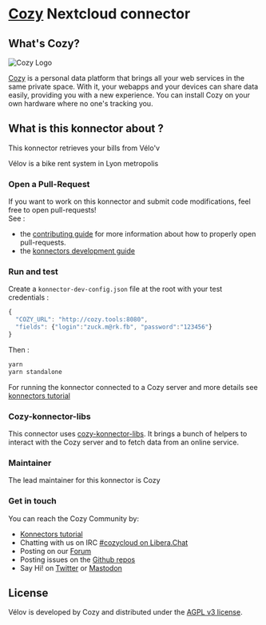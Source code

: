 [Cozy][cozy] Nextcloud connector
=======================================

What's Cozy?
------------

![Cozy Logo](https://cdn.rawgit.com/cozy/cozy-guidelines/master/templates/cozy_logo_small.svg)

[Cozy] is a personal data platform that brings all your web services in the same private space. With it, your webapps and your devices can share data easily, providing you with a new experience. You can install Cozy on your own hardware where no one's tracking you.

What is this konnector about ?
------------------------------

This konnector retrieves your bills from Vélo'v

Vélov is a bike rent system in Lyon metropolis

### Open a Pull-Request

If you want to work on this konnector and submit code modifications, feel free to open pull-requests!
</br>See :
* the [contributing guide][contribute] for more information about how to properly open pull-requests.
* the [konnectors development guide](https://docs.cozy.io/en/tutorials/konnector/)

### Run and test

Create a `konnector-dev-config.json` file at the root with your test credentials :

```javascript
{
  "COZY_URL": "http://cozy.tools:8080",
  "fields": {"login":"zuck.m@rk.fb", "password":"123456"}
}
```
Then :

```sh
yarn
yarn standalone
```
For running the konnector connected to a Cozy server and more details see [konnectors tutorial](https://docs.cozy.io/en/tutorials/konnector/)

### Cozy-konnector-libs

This connector uses [cozy-konnector-libs](https://github.com/cozy/cozy-konnector-libs). It brings a bunch of helpers to interact with the Cozy server and to fetch data from an online service.

### Maintainer

The lead maintainer for this konnector is Cozy


### Get in touch

You can reach the Cozy Community by:

- [Konnectors tutorial](https://docs.cozy.io/en/tutorials/konnector/)
- Chatting with us on IRC [#cozycloud on Libera.Chat][libera]
- Posting on our [Forum]
- Posting issues on the [Github repos][github]
- Say Hi! on [Twitter] or [Mastodon]


License
-------

Vélov is developed by Cozy and distributed under the [AGPL v3 license][agpl-3.0].

[cozy]: https://cozy.io "Cozy Cloud"
[agpl-3.0]: https://www.gnu.org/licenses/agpl-3.0.html
[libera]: https://web.libera.chat/#cozycloud
[forum]: https://forum.cozy.io/
[github]: https://github.com/cozy/
[nodejs]: https://nodejs.org/
[standard]: https://standardjs.com
[twitter]: https://twitter.com/cozycloud
[mastodon]: https://framapiaf.org/@CozyCloud
[webpack]: https://webpack.js.org
[yarn]: https://yarnpkg.com
[travis]: https://travis-ci.org
[contribute]: CONTRIBUTING.md
